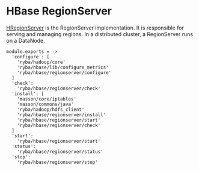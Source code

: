 
# HBase RegionServer
[HRegionServer](http://hbase.apache.org/book.html#regionserver.arch) is the RegionServer implementation.
It is responsible for serving and managing regions. In a distributed cluster, a RegionServer runs on a DataNode.

    module.exports = ->
      'configure': [
        'ryba/hadoop/core'
        'ryba/hbase/lib/configure_metrics'
        'ryba/hbase/regionserver/configure'
      ]
      'check':
        'ryba/hbase/regionserver/check'
      'install': [
        'masson/core/iptables'
        'masson/commons/java'
        'ryba/hadoop/hdfs_client'
        'ryba/hbase/regionserver/install'
        'ryba/hbase/regionserver/start'
        'ryba/hbase/regionserver/check'
      ]
      'start':
        'ryba/hbase/regionserver/start'
      'status':
        'ryba/hbase/regionserver/status'
      'stop':
        'ryba/hbase/regionserver/stop'
